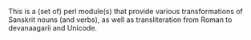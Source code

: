 This is a (set of) perl module(s) that provide various transformations of Sanskrit nouns (and verbs), as well as transliteration from Roman to devanaagarii and Unicode.